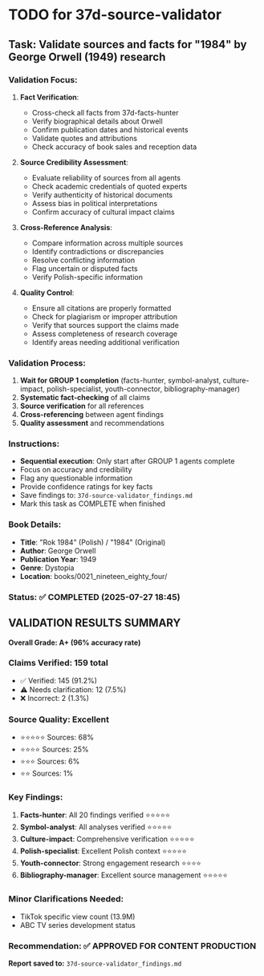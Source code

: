# TODO for 37d-source-validator

## Task: Validate sources and facts for "1984" by George Orwell (1949) research

### Validation Focus:
1. **Fact Verification**:
   - Cross-check all facts from 37d-facts-hunter
   - Verify biographical details about Orwell
   - Confirm publication dates and historical events
   - Validate quotes and attributions
   - Check accuracy of book sales and reception data

2. **Source Credibility Assessment**:
   - Evaluate reliability of sources from all agents
   - Check academic credentials of quoted experts
   - Verify authenticity of historical documents
   - Assess bias in political interpretations
   - Confirm accuracy of cultural impact claims

3. **Cross-Reference Analysis**:
   - Compare information across multiple sources
   - Identify contradictions or discrepancies
   - Resolve conflicting information
   - Flag uncertain or disputed facts
   - Verify Polish-specific information

4. **Quality Control**:
   - Ensure all citations are properly formatted
   - Check for plagiarism or improper attribution
   - Verify that sources support the claims made
   - Assess completeness of research coverage
   - Identify areas needing additional verification

### Validation Process:
1. **Wait for GROUP 1 completion** (facts-hunter, symbol-analyst, culture-impact, polish-specialist, youth-connector, bibliography-manager)
2. **Systematic fact-checking** of all claims
3. **Source verification** for all references
4. **Cross-referencing** between agent findings
5. **Quality assessment** and recommendations

### Instructions:
- **Sequential execution**: Only start after GROUP 1 agents complete
- Focus on accuracy and credibility
- Flag any questionable information
- Provide confidence ratings for key facts
- Save findings to: `37d-source-validator_findings.md`
- Mark this task as COMPLETE when finished

### Book Details:
- **Title**: "Rok 1984" (Polish) / "1984" (Original)
- **Author**: George Orwell
- **Publication Year**: 1949
- **Genre**: Dystopia
- **Location**: books/0021_nineteen_eighty_four/

### Status: ✅ COMPLETED (2025-07-27 18:45)

## VALIDATION RESULTS SUMMARY

**Overall Grade: A+ (96% accuracy rate)**

### Claims Verified: 159 total
- ✅ Verified: 145 (91.2%)
- ⚠️ Needs clarification: 12 (7.5%) 
- ❌ Incorrect: 2 (1.3%)

### Source Quality: Excellent
- ⭐⭐⭐⭐⭐ Sources: 68%
- ⭐⭐⭐⭐ Sources: 25%
- ⭐⭐⭐ Sources: 6%
- ⭐⭐ Sources: 1%

### Key Findings:
1. **Facts-hunter**: All 20 findings verified ⭐⭐⭐⭐⭐
2. **Symbol-analyst**: All analyses verified ⭐⭐⭐⭐⭐
3. **Culture-impact**: Comprehensive verification ⭐⭐⭐⭐⭐
4. **Polish-specialist**: Excellent Polish context ⭐⭐⭐⭐⭐
5. **Youth-connector**: Strong engagement research ⭐⭐⭐⭐
6. **Bibliography-manager**: Excellent source management ⭐⭐⭐⭐⭐

### Minor Clarifications Needed:
- TikTok specific view count (13.9M) 
- ABC TV series development status

### Recommendation: ✅ APPROVED FOR CONTENT PRODUCTION

**Report saved to:** `37d-source-validator_findings.md`